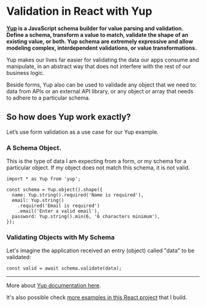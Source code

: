 # Validation in React with Yup

__[Yup](https://www.npmjs.com/package/yup) is a JavaScript schema builder for value parsing and validation. Define a schema, transform a value to match, validate the shape of an existing value, or both. Yup schema are extremely expressive and allow modeling complex, interdependent validations, or value transformations.__

Yup makes our lives far easier for validating the data our apps consume and manipulate, in an abstract way that does not interfere with the rest of our business logic.

Beside forms, Yup also can be used to validade any object that we need to: data from APIs or an external API library, or any object or array that needs to adhere to a particular schema.

## So how does Yup work exactly?

Let’s use form validation as a use case for our Yup example.

### A Schema Object.
This is the type of data I am expecting from a form, or my schema for a particular object. If my object does not match this schema, it is not valid.

```
import * as Yup from 'yup';

const schema = Yup.object().shape({
  name: Yup.string().required('Name is required'),
  email: Yup.string()
    .required('Email is required')
    .email('Enter a valid email'),
  password: Yup.string().min(6, '6 characters minimum'),
});
```

### Validating Objects with My Schema
Let's imagine the application received an entry (object) called "data" to be validated: 

```
const valid = await schema.validate(data);
```
---

More about [Yup documentation here](https://www.npmjs.com/package/yup).

It's also possible check [more examples in this React project](https://github.com/diogorodrigues/appointment-scheduling-app) that I build.

